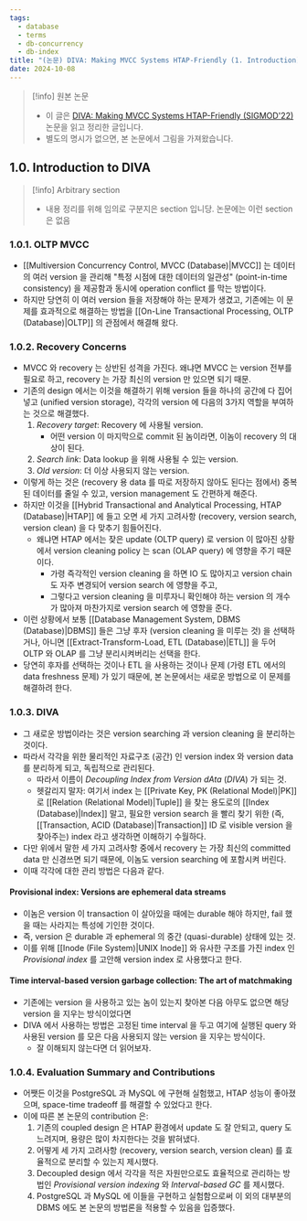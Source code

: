 ```yaml
---
tags:
  - database
  - terms
  - db-concurrency
  - db-index
title: "(논문) DIVA: Making MVCC Systems HTAP-Friendly (1. Introduction)"
date: 2024-10-08
---
```

> [!info] 원본 논문
> - 이 글은 [DIVA: Making MVCC Systems HTAP-Friendly (SIGMOD'22)](https://dl.acm.org/doi/10.1145/3514221.3526135) 논문을 읽고 정리한 글입니다.
> - 별도의 명시가 없으면, 본 논문에서 그림을 가져왔습니다.

## 1.0. Introduction to DIVA

> [!info] Arbitrary section
> - 내용 정리를 위해 임의로 구분지은 section 입니당. 논문에는 이런 section 은 없음

### 1.0.1. OLTP MVCC

- [[Multiversion Concurrency Control, MVCC (Database)|MVCC]] 는 데이터의 여러 version 을 관리해 "특정 시점에 대한 데이터의 일관성" (point-in-time consistency) 을 제공함과 동시에 operation conflict 를 막는 방법이다.
- 하지만 당연히 이 여러 version 들을 저장해야 하는 문제가 생겼고, 기존에는 이 문제를 효과적으로 해결하는 방법을 [[On-Line Transactional Processing, OLTP (Database)|OLTP]] 의 관점에서 해결해 왔다.

### 1.0.2. Recovery Concerns

- MVCC 와 recovery 는 상반된 성격을 가진다. 왜냐면 MVCC 는 version 전부를 필요로 하고, recovery 는 가장 최신의 version 만 있으면 되기 때문.
- 기존의 design 에서는 이것을 해결하기 위해 version 들을 하나의 공간에 다 집어넣고 (unified version storage), 각각의 version 에 다음의 3가지 역할을 부여하는 것으로 해결했다.
	1. *Recovery target*: Recovery 에 사용될 version.
		- 어떤 version 이 마지막으로 commit 된 놈이라면, 이놈이 recovery 의 대상이 된다.
	2. *Search link*: Data lookup 을 위해 사용될 수 있는 version.
	3. *Old version*: 더 이상 사용되지 않는 version.
- 이렇게 하는 것은 (recovery 용 data 를 따로 저장하지 않아도 된다는 점에서) 중복된 데이터를 줄일 수 있고, version management 도 간편하게 해준다.
- 하지만 이것을 [[Hybrid Transactional and Analytical Processing, HTAP (Database)|HTAP]] 에 들고 오면 세 가지 고려사항 (recovery, version search, version clean) 을 다 맞추기 힘들어진다.
	- 왜냐면 HTAP 에서는 잦은 update (OLTP query) 로 version 이 많아진 상황에서 version cleaning policy 는 scan (OLAP query) 에 영향을 주기 때문이다.
		- 가령 즉각적인 version cleaning 을 하면 IO 도 많아지고 version chain 도 자주 변경되어 version search 에 영향을 주고,
		- 그렇다고 version cleaning 을 미루자니 확인해야 하는 version 의 개수가 많아져 마찬가지로 version search 에 영향을 준다.
- 이런 상황에서 보통 [[Database Management System, DBMS (Database)|DBMS]] 들은 그냥 후자 (version cleaning 을 미루는 것) 을 선택하거나, 아니면 [[Extract-Transform-Load, ETL (Database)|ETL]] 을 두어 OLTP 와 OLAP 를 그냥 분리시켜버리는 선택을 한다.
- 당연히 후자를 선택하는 것이나 ETL 을 사용하는 것이나 문제 (가령 ETL 에서의 data freshness 문제) 가 있기 때문에, 본 논문에서는 새로운 방법으로 이 문제를 해결하려 한다.

### 1.0.3. DIVA

- 그 새로운 방법이라는 것은 version searching 과 version cleaning 을 분리하는 것이다.
- 따라서 각각을 위한 물리적인 자료구조 (공간) 인 version index 와 version data 를 분리하게 되고, 독립적으로 관리된다.
	- 따라서 이름이 *Decoupling Index from Version dAta* (*DIVA*) 가 되는 것.
	- 헷갈리지 말자: 여기서 index 는 [[Private Key, PK (Relational Model)|PK]] 로 [[Relation (Relational Model)|Tuple]] 을 찾는 용도로의 [[Index (Database)|Index]] 말고, 필요한 version search 을 빨리 찾기 위한 (즉, [[Transaction, ACID (Database)|Transaction]] ID 로 visible version 을 찾아주는) index 라고 생각하면 이해하기 수월하다.
- 다만 위에서 말한 세 가지 고려사항 중에서 recovery 는 가장 최신의 committed data 만 신경쓰면 되기 때문에, 이놈도 version searching 에 포함시켜 버린다.
- 이때 각각에 대한 관리 방법은 다음과 같다.

#### Provisional index: Versions are ephemeral data streams

- 이놈은 version 이 transaction 이 살아있을 때에는 durable 해야 하지만, fail 했을 때는 사라지는 특성에 기인한 것이다.
- 즉, version 은 durable 과 ephemeral 의 중간 (quasi-durable) 상태에 있는 것.
- 이를 위해 [[Inode (File System)|UNIX Inode]] 와 유사한 구조를 가진 index 인 *Provisional index* 를 고안해 version index 로 사용했다고 한다.

#### Time interval-based version garbage collection: The art of matchmaking

- 기존에는 version 을 사용하고 있는 놈이 있는지 찾아본 다음 아무도 없으면 해당 version 을 지우는 방식이었다면
- DIVA 에서 사용하는 방법은 고정된 time interval 을 두고 여기에 실행된 query 와 사용된 version 를 모은 다음 사용되지 않는 version 을 지우는 방식이다.
	- 잘 이해되지 않는다면 더 읽어보자.

### 1.0.4. Evaluation Summary and Contributions

- 어쨋든 이것을 PostgreSQL 과 MySQL 에 구현해 실험했고, HTAP 성능이 좋아졌으며, space-time tradeoff 를 해결할 수 있었다고 한다.
- 이에 따른 본 논문의 contribution 은:
	1. 기존의 coupled design 은 HTAP 환경에서 update 도 잘 안되고, query 도 느려지며, 용량은 많이 차지한다는 것을 밝혀냈다.
	2. 어떻게 세 가지 고려사항 (recovery, version search, version clean) 를 효율적으로 분리할 수 있는지 제시했다.
	3. Decoupled design 에서 각각을 적은 자원만으로도 효율적으로 관리하는 방법인 *Provisional version indexing* 와 *Interval-based GC* 를 제시했다.
	4. PostgreSQL 과 MySQL 에 이들을 구현하고 실험함으로써 이 외의 대부분의 DBMS 에도 본 논문의 방법론을 적용할 수 있음을 입증했다.
